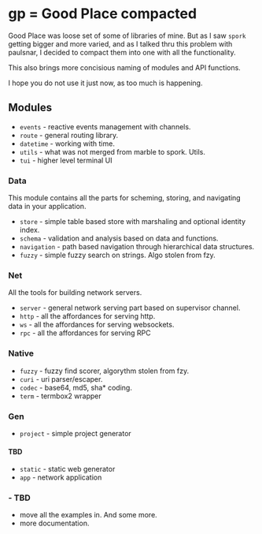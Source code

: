 # gp = Good Place compacted

Good Place was loose set of some of libraries of mine. But as I saw `spork`
getting bigger and more varied, and as I talked thru this problem with
paulsnar, I decided to compact them into one with all the functionality.

This also brings more concisious naming of modules and API functions.

I hope you do not use it just now, as too much is happening.

## Modules

- `events` - reactive events management with channels.
- `route` - general routing library.
- `datetime` - working with time.
- `utils` - what was not merged from marble to spork. Utils.
- `tui` - higher level terminal UI

### Data

This module contains all the parts for scheming, storing, and navigating data
in your application.

- `store` - simple table based store with marshaling and optional identity index.
- `schema` - validation and analysis based on data and functions.
- `navigation` - path based navigation through hierarchical data structures.
- `fuzzy` - simple fuzzy search on strings. Algo stolen from fzy.

### Net

All the tools for building network servers.

- `server` - general network serving part based on supervisor channel.
- `http` - all the affordances for serving http.
- `ws` - all the affordances for serving websockets.
- `rpc` - all the affordances for serving RPC

### Native
- `fuzzy` - fuzzy find scorer, algorythm stolen from fzy.
- `curi` - uri parser/escaper.
- `codec` - base64, md5, sha* coding.
- `term` - termbox2 wrapper

### Gen
- `project` - simple project generator

#### TBD
- `static` - static web generator
- `app` - network application

### - TBD

- move all the examples in. And some more.
- more documentation.
